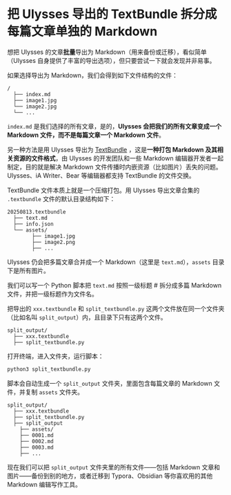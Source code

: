 # 把 Ulysses 导出的 TextBundle 拆分成每篇文章单独的 Markdown

想把 Ulysses 的文章**批量**导出为 Markdown（用来备份或迁移），看似简单（Ulysses 自身提供了丰富的导出选项），但只要尝试一下就会发现并非易事。

如果选择导出为 Markdown，我们会得到如下文件结构的文件：

```
/
  ├── index.md
  ├── image1.jpg
  └── image2.jpg
  └── ...
```

`index.md` 是我们选择的所有文章，是的，**Ulysses 会把我们的所有文章变成一个 Markdown 文件，而不是每篇文章一个 Markdown 文件**。

另一种方法是用 Ulysses 导出为 [TextBundle](https://textbundle.org) ，这是**一种打包 Markdown 及其相关资源的文件格式**，由 Ulysses 的开发团队和一些 Markdown 编辑器开发者一起制定，目的就是解决 Markdown 文件传播时内嵌资源（比如图片）丢失的问题。Ulysses、iA Writer、Bear 等编辑器都支持 TextBundle 的文件交换。

TextBundle 文件本质上就是一个压缩打包。用 Ulysses 导出文章合集的 `.textbundle` 文件的默认目录结构如下：

```
20250813.textbundle
  ├── text.md
  ├── info.json
  └── assets/
        ├── image1.jpg
        ├── image2.png
        ├── ...
```

Ulysses 仍会把多篇文章合并成一个 Markdown（这里是 `text.md`），`assets` 目录下是所有图片。

我们可以写一个 Python 脚本把 `text.md` 按照一级标题 # 拆分成多篇 Markdown 文件，并把一级标题作为文件名。

把导出的 `xxx.textbundle` 和 `split_textbundle.py` 这两个文件放在同一个文件夹（比如名叫 `split_output`）内，且目录下只有这两个文件。

```
split_output/
  ├── xxx.textbundle
  ├── split_textbundle.py
```

打开终端，进入文件夹，运行脚本：

```bash
python3 split_textbundle.py
```

脚本会自动生成一个 `split_output` 文件夹，里面包含每篇文章的 Markdown 文件，并复制 `assets` 文件夹。

```
split_output/
  ├── xxx.textbundle
  ├── split_textbundle.py
  ├── split_output
    ├── assets/
    ├── 0001.md
    ├── 0002.md
    ├── 0003.md
    ├── ...
```

现在我们可以把 `split_output` 文件夹里的所有文件——包括 Markdown 文章和图片——备份到别的地方，或者迁移到 Typora、Obsidian 等你喜欢用的其他 Markdown 编辑写作工具。
